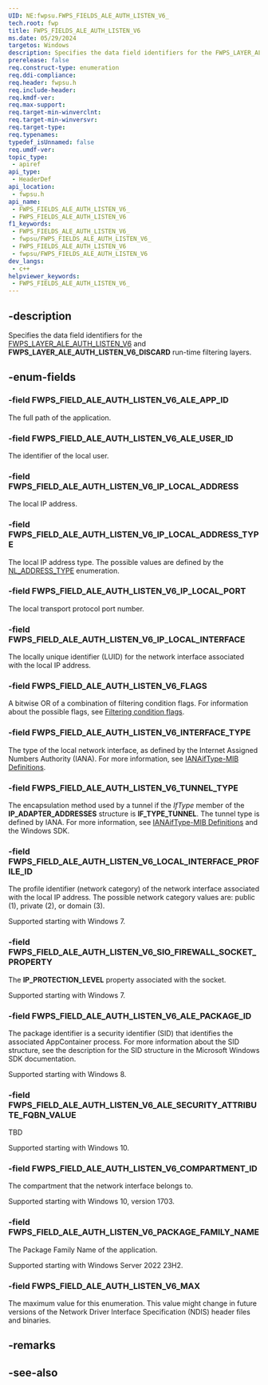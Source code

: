 ```yaml
---
UID: NE:fwpsu.FWPS_FIELDS_ALE_AUTH_LISTEN_V6_
tech.root: fwp
title: FWPS_FIELDS_ALE_AUTH_LISTEN_V6
ms.date: 05/29/2024
targetos: Windows
description: Specifies the data field identifiers for the FWPS_LAYER_ALE_AUTH_LISTEN_V6 and FWPS_LAYER_ALE_AUTH_LISTEN_V6_DISCARD run-time filtering layers.
prerelease: false
req.construct-type: enumeration
req.ddi-compliance: 
req.header: fwpsu.h
req.include-header: 
req.kmdf-ver: 
req.max-support: 
req.target-min-winverclnt: 
req.target-min-winversvr: 
req.target-type: 
req.typenames: 
typedef_isUnnamed: false
req.umdf-ver: 
topic_type:
 - apiref
api_type:
 - HeaderDef
api_location:
 - fwpsu.h
api_name:
 - FWPS_FIELDS_ALE_AUTH_LISTEN_V6_
 - FWPS_FIELDS_ALE_AUTH_LISTEN_V6
f1_keywords:
 - FWPS_FIELDS_ALE_AUTH_LISTEN_V6_
 - fwpsu/FWPS_FIELDS_ALE_AUTH_LISTEN_V6_
 - FWPS_FIELDS_ALE_AUTH_LISTEN_V6
 - fwpsu/FWPS_FIELDS_ALE_AUTH_LISTEN_V6
dev_langs:
 - c++
helpviewer_keywords:
 - FWPS_FIELDS_ALE_AUTH_LISTEN_V6_
---
```


## -description

Specifies the data field identifiers for the [FWPS_LAYER_ALE_AUTH_LISTEN_V6](./ne-fwpsu-fwps_builtin_layers.md) and **FWPS_LAYER_ALE_AUTH_LISTEN_V6_DISCARD** run-time filtering layers.

## -enum-fields

### -field FWPS_FIELD_ALE_AUTH_LISTEN_V6_ALE_APP_ID

The full path of the application.

### -field FWPS_FIELD_ALE_AUTH_LISTEN_V6_ALE_USER_ID

The identifier of the local user.

### -field FWPS_FIELD_ALE_AUTH_LISTEN_V6_IP_LOCAL_ADDRESS

The local IP address.

### -field FWPS_FIELD_ALE_AUTH_LISTEN_V6_IP_LOCAL_ADDRESS_TYPE

The local IP address type. The possible values are defined by the [NL_ADDRESS_TYPE](/windows/win32/api/nldef/ne-nldef-nl_address_type) enumeration.

### -field FWPS_FIELD_ALE_AUTH_LISTEN_V6_IP_LOCAL_PORT

The local transport protocol port number.

### -field FWPS_FIELD_ALE_AUTH_LISTEN_V6_IP_LOCAL_INTERFACE

The locally unique identifier (LUID) for the network interface associated with the local IP address.

### -field FWPS_FIELD_ALE_AUTH_LISTEN_V6_FLAGS

A bitwise OR of a combination of filtering condition flags. For information about the possible
flags, see [Filtering condition flags](/windows-hardware/drivers/network/filtering-condition-flags).

### -field FWPS_FIELD_ALE_AUTH_LISTEN_V6_INTERFACE_TYPE

The type of the local network interface, as defined by the Internet Assigned Numbers Authority
(IANA). For more information, see
[IANAifType-MIB Definitions](https://www.iana.org/assignments/ianaiftype-mib/ianaiftype-mib).

### -field FWPS_FIELD_ALE_AUTH_LISTEN_V6_TUNNEL_TYPE

The encapsulation method used by a tunnel if the
*IfType* member of the **IP_ADAPTER_ADDRESSES** structure is **IF_TYPE_TUNNEL**. The tunnel type is defined
by IANA. For more information, see
[IANAifType-MIB Definitions](https://www.iana.org/assignments/ianaiftype-mib/ianaiftype-mib) and the
Windows SDK.

### -field FWPS_FIELD_ALE_AUTH_LISTEN_V6_LOCAL_INTERFACE_PROFILE_ID

The profile identifier (network category) of the network interface associated with the local IP
address. The possible network category values are: public (1), private (2), or domain (3).

Supported starting with Windows 7.

### -field FWPS_FIELD_ALE_AUTH_LISTEN_V6_SIO_FIREWALL_SOCKET_PROPERTY

The **IP_PROTECTION_LEVEL** property associated with the socket.

Supported starting with Windows 7.

### -field FWPS_FIELD_ALE_AUTH_LISTEN_V6_ALE_PACKAGE_ID

The package identifier is a security identifier (SID) that identifies the associated AppContainer process. For more information about the SID structure, see the description for the SID structure in the Microsoft Windows SDK documentation.

Supported starting with Windows 8.

### -field FWPS_FIELD_ALE_AUTH_LISTEN_V6_ALE_SECURITY_ATTRIBUTE_FQBN_VALUE

TBD

Supported starting with Windows 10.

### -field FWPS_FIELD_ALE_AUTH_LISTEN_V6_COMPARTMENT_ID

The compartment that the network interface belongs to.

Supported starting with Windows 10, version 1703.

### -field FWPS_FIELD_ALE_AUTH_LISTEN_V6_PACKAGE_FAMILY_NAME

The Package Family Name of the application.

Supported starting with Windows Server 2022 23H2.

### -field FWPS_FIELD_ALE_AUTH_LISTEN_V6_MAX

The maximum value for this enumeration. This value might change in future versions of the Network Driver Interface Specification (NDIS) header files and binaries.

## -remarks

## -see-also
